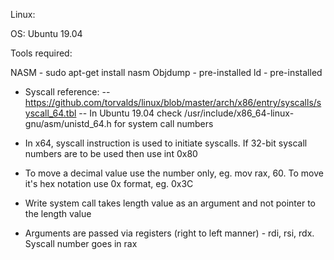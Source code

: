 Linux:

OS: Ubuntu 19.04

Tools required:

NASM  - sudo apt-get install nasm
Objdump - pre-installed
ld - pre-installed

- Syscall reference:
-- https://github.com/torvalds/linux/blob/master/arch/x86/entry/syscalls/syscall_64.tbl
-- In Ubuntu 19.04 check /usr/include/x86_64-linux-gnu/asm/unistd_64.h for system call numbers

- In x64, syscall instruction is used to initiate syscalls. If 32-bit syscall numbers are to be used then use int 0x80
- To move a decimal value use the number only, eg. mov rax, 60. To move it's hex notation use 0x format, eg. 0x3C
- Write system call takes length value as an argument and not pointer to the length value
- Arguments are passed via registers (right to left manner) - rdi, rsi, rdx. Syscall number goes in rax